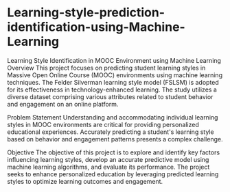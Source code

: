 # Learning-style-prediction-identification-using-Machine-Learning
Learning Style Identification in MOOC Environment using Machine Learning
Overview
This project focuses on predicting student learning styles in Massive Open Online Course (MOOC) environments using machine learning techniques. The Felder Silverman learning style model (FSLSM) is adopted for its effectiveness in technology-enhanced learning. The study utilizes a diverse dataset comprising various attributes related to student behavior and engagement on an online platform.

Problem Statement
Understanding and accommodating individual learning styles in MOOC environments are critical for providing personalized educational experiences. Accurately predicting a student's learning style based on behavior and engagement patterns presents a complex challenge.

Objective
The objective of this project is to explore and identify key factors influencing learning styles, develop an accurate predictive model using machine learning algorithms, and evaluate its performance. The project seeks to enhance personalized education by leveraging predicted learning styles to optimize learning outcomes and engagement.
